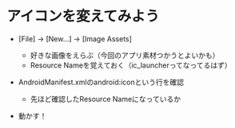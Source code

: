 # アイコンを変えてみよう

- [File] -> [New...] -> [Image Assets]
  - 好きな画像をえらぶ（今回のアプリ素材つかうとよいかも）
  - Resource Nameを覚えておく（ic_launcherってなってるはず）

- AndroidManifest.xmlのandroid:iconという行を確認
  - 先ほど確認したResource Nameになっているか

- 動かす！
